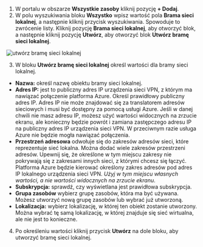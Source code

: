 1. W portalu w obszarze **Wszystkie zasoby** kliknij pozycję **+ Dodaj**. 
2. W polu wyszukiwania bloku **Wszystko** wpisz wartość pola **Brama sieci lokalnej**, a następnie kliknij przycisk wyszukiwania. Spowoduje to zwrócenie listy. Kliknij pozycję **Brama sieci lokalnej**, aby otworzyć blok, a następnie kliknij pozycję **Utwórz**, aby otworzyć blok **Utwórz bramę sieci lokalnej**.

  ![utwórz bramę sieci lokalnej](./media/vpn-gateway-add-lng-s2s-rm-portal-include/createlng.png)

3. W bloku **Utwórz bramę sieci lokalnej** określ wartości dla bramy sieci lokalnej.

  - **Nazwa:** określ nazwę obiektu bramy sieci lokalnej.
  - **Adres IP:** jest to publiczny adres IP urządzenia sieci VPN, z którym ma nawiązać połączenie platforma Azure. Określ prawidłowy publiczny adres IP. Adres IP nie może znajdować się za translatorem adresów sieciowych i musi być dostępny za pomocą usługi Azure. Jeśli w danej chwili nie masz adresu IP, możesz użyć wartości widocznych na zrzucie ekranu, ale konieczny będzie powrót i zamiana zastępczego adresu IP na publiczny adres IP urządzenia sieci VPN. W przeciwnym razie usługa Azure nie będzie mogła nawiązać połączenia.
  - **Przestrzeń adresowa** odwołuje się do zakresów adresów sieci, które reprezentuje sieć lokalna. Można dodać wiele zakresów przestrzeni adresów. Upewnij się, że określone w tym miejscu zakresy nie pokrywają się z zakresami innych sieci, z którymi chcesz się łączyć. Platforma Azure będzie kierować określony zakres adresów pod adres IP lokalnego urządzenia sieci VPN. *Użyj w tym miejscu własnych wartości, a nie wartości widocznych na zrzucie ekranu*.
  - **Subskrypcja:** sprawdź, czy wyświetlana jest prawidłowa subskrypcja.
  - **Grupa zasobów** wybierz grupę zasobów, która ma być używana. Możesz utworzyć nową grupę zasobów lub wybrać już utworzoną.
  - **Lokalizacja:** wybierz lokalizację, w której ten obiekt zostanie utworzony. Można wybrać tę samą lokalizację, w której znajduje się sieć wirtualna, ale nie jest to konieczne.

4. Po określeniu wartości kliknij przycisk **Utwórz** na dole bloku, aby utworzyć bramę sieci lokalnej.